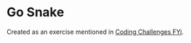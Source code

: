 # Go Snake

Created as an exercise mentioned in [Coding Challenges FYi](https://codingchallenges.fyi/challenges/challenge-snake).

